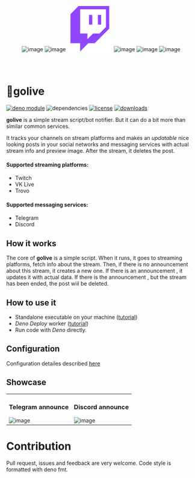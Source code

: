 <div align="center" style="height: 140px; padding: 30px">
  <img height="120" alt="image" src="https://graph.digiseller.ru/img.ashx?id_d=3356071"/>
  <img height="120" alt="image" src="https://images.vkplay.live/user/9219868/avatar?change_time=1685723528"/>
  <img height="120" alt="image" src="https://raw.githubusercontent.com/github/explore/e9b60076c672159b441c7054f765635a5a30683a/topics/twitch/twitch.png"/>
  <img height="120" alt="image" src="https://www.svgrepo.com/show/416456/arrow-interface-next.svg"/>
  <img height="120" alt="image" src="https://www.svgrepo.com/show/331368/discord-v2.svg"/>
  <img height="120" alt="image" src="https://www.svgrepo.com/show/303292/telegram-logo.svg"/>
</div>

# 🔴golive

[![deno module](https://shield.deno.dev/x/golive)](https://deno.land/x/golive)
![dependencies](https://img.shields.io/badge/dependencies-1-green?style=flat&labelColor=000)
[![license](https://img.shields.io/github/license/shevernitskiy/amo?style=flat&labelColor=000)](https://github.com/shevernitskiy/amo/blob/main/LICENSE)
[![downloads](https://img.shields.io/github/downloads/shevernitskiy/golive/total?style=flat&labelColor=000)](https://img.shields.io/github/downloads/shevernitskiy/golive/total?labelColor=black)

**golive** is a simple stream script/bot notifier. But it can do a bit more than similar common services.

It tracks your channels on stream platforms and makes an _updatable_ nice looking posts in your social networks and
messaging services with actual stream info and preview image. After the stream, it deletes the post.

#### Supported streaming platforms:

- Twitch
- VK Live
- Trovo

#### Supported messaging services:

- Telegram
- Discord

## How it works

The core of **golive** is a simple script. When it runs, it goes to streaming platforms, fetch info about the stream.
Then, if there is no announcement about this stream, it creates a new one. If there is an announcement , it updates it
with actual data. If there is the announcement , but the stream has been ended, the post wiil be deleted.

## How to use it

- Standalone executable on your machine
  ([tutorial](https://github.com/shevernitskiy/golive/blob/main/docs/standalone.md))
- _Deno Deploy_ worker ([tutorial](https://github.com/shevernitskiy/golive/blob/main/docs/deploy.md))
- Run code with _Deno_ directly.

## Configuration

Configuration detailes described [here](https://github.com/shevernitskiy/golive/blob/main/docs/configuration.md)

## Showcase

<table align="center">
  <tr>
    <td valign="top">

### Telegram announce

<img width="345" alt="image" src="https://github.com/shevernitskiy/golive/assets/28886342/f7ce8163-988d-4888-b7db-10808b9f1ccf">
    </td>
    <td valign="top">

### Discord announce

<img width="329" alt="image" src="https://github.com/shevernitskiy/golive/assets/28886342/c43ac18e-c119-4550-b21d-68d3af72b6dc">
    </td>
  </tr>
</table>

# Contribution

Pull request, issues and feedback are very welcome. Code style is formatted with deno fmt.
